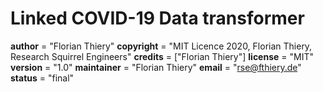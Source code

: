 # Linked COVID-19 Data transformer

__author__ = "Florian Thiery"
__copyright__ = "MIT Licence 2020, Florian Thiery, Research Squirrel Engineers"
__credits__ = ["Florian Thiery"]
__license__ = "MIT"
__version__ = "1.0"
__maintainer__ = "Florian Thiery"
__email__ = "rse@fthiery.de"
__status__ = "final"
